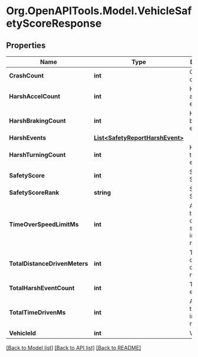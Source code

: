 # Org.OpenAPITools.Model.VehicleSafetyScoreResponse
## Properties

Name | Type | Description | Notes
------------ | ------------- | ------------- | -------------
**CrashCount** | **int** | Crash event count | [optional] 
**HarshAccelCount** | **int** | Harsh acceleration event count | [optional] 
**HarshBrakingCount** | **int** | Harsh braking event count | [optional] 
**HarshEvents** | [**List&lt;SafetyReportHarshEvent&gt;**](SafetyReportHarshEvent.md) |  | [optional] 
**HarshTurningCount** | **int** | Harsh turning event count | [optional] 
**SafetyScore** | **int** | Safety Score | [optional] 
**SafetyScoreRank** | **string** | Safety Score Rank | [optional] 
**TimeOverSpeedLimitMs** | **int** | Amount of time driven over the speed limit in milliseconds | [optional] 
**TotalDistanceDrivenMeters** | **int** | Total distance driven in meters | [optional] 
**TotalHarshEventCount** | **int** | Total harsh event count | [optional] 
**TotalTimeDrivenMs** | **int** | Amount of time driven in milliseconds | [optional] 
**VehicleId** | **int** | Vehicle ID | [optional] 

[[Back to Model list]](../README.md#documentation-for-models) [[Back to API list]](../README.md#documentation-for-api-endpoints) [[Back to README]](../README.md)

